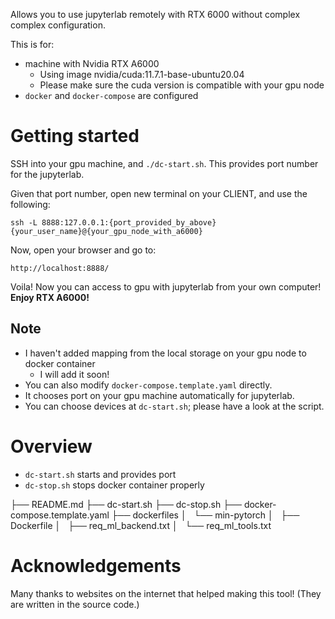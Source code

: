Allows you to use jupyterlab remotely with RTX 6000 without complex complex configuration.

This is for:
- machine with Nvidia RTX A6000
	- Using image nvidia/cuda:11.7.1-base-ubuntu20.04
	- Please make sure the cuda version is compatible with your gpu node
- `docker` and `docker-compose` are configured

# Getting started

SSH into your gpu machine, and `./dc-start.sh`. This provides port number for the jupyterlab. 

Given that port number, open new terminal on your CLIENT, and use the following:

```
ssh -L 8888:127.0.0.1:{port_provided_by_above} {your_user_name}@{your_gpu_node_with_a6000}
```

Now, open your browser and go to:

```
http://localhost:8888/
```

Voila! Now you can access to gpu with jupyterlab from your own computer! 
**Enjoy RTX A6000!**

## Note
- I haven't added mapping from the local storage on your gpu node to docker container
	- I will add it soon!
- You can also modify `docker-compose.template.yaml` directly. 
- It chooses port on your gpu machine automatically for jupyterlab. 
- You can choose devices at `dc-start.sh`; please have a look at the script.


# Overview

- `dc-start.sh` starts and provides port
- `dc-stop.sh` stops docker container properly

├── README.md
├── dc-start.sh
├── dc-stop.sh
├── docker-compose.template.yaml
├── dockerfiles
│   └── min-pytorch
│       ├── Dockerfile
│       ├── req_ml_backend.txt
│       └── req_ml_tools.txt


# Acknowledgements
Many thanks to websites on the internet that helped making this tool!
(They are written in the source code.)
